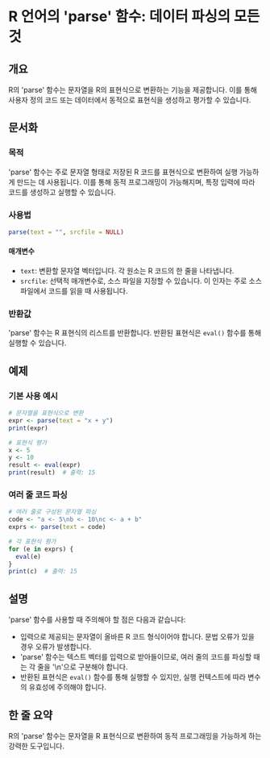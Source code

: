 <!--
Meta Description: # R 언어의 'parse' 함수: 데이터 파싱의 모든 것 ## 개요 R의 'parse' 함수는 문자열을 R의 표현식으로 변환하는 기능을 제공합니다. 이를 통해 사용자 정의 코드 또는 데이터에서 동적으로 표현식을 생성하고 평가할 수 있습니다. ## 문서화 ### 목적 ...
Meta Keywords: parse, 함수는, 표현식으로, 있습니다, 코드를
-->

# R 언어의 'parse' 함수: 데이터 파싱의 모든 것

## 개요
R의 'parse' 함수는 문자열을 R의 표현식으로 변환하는 기능을 제공합니다. 이를 통해 사용자 정의 코드 또는 데이터에서 동적으로 표현식을 생성하고 평가할 수 있습니다.

## 문서화

### 목적
'parse' 함수는 주로 문자열 형태로 저장된 R 코드를 표현식으로 변환하여 실행 가능하게 만드는 데 사용됩니다. 이를 통해 동적 프로그래밍이 가능해지며, 특정 입력에 따라 코드를 생성하고 실행할 수 있습니다.

### 사용법
```R
parse(text = "", srcfile = NULL)
```

#### 매개변수
- `text`: 변환할 문자열 벡터입니다. 각 원소는 R 코드의 한 줄을 나타냅니다.
- `srcfile`: 선택적 매개변수로, 소스 파일을 지정할 수 있습니다. 이 인자는 주로 소스 파일에서 코드를 읽을 때 사용됩니다.

### 반환값
'parse' 함수는 R 표현식의 리스트를 반환합니다. 반환된 표현식은 `eval()` 함수를 통해 실행할 수 있습니다.

## 예제

### 기본 사용 예시
```R
# 문자열을 표현식으로 변환
expr <- parse(text = "x + y")
print(expr)

# 표현식 평가
x <- 5
y <- 10
result <- eval(expr)
print(result)  # 출력: 15
```

### 여러 줄 코드 파싱
```R
# 여러 줄로 구성된 문자열 파싱
code <- "a <- 5\nb <- 10\nc <- a + b"
exprs <- parse(text = code)

# 각 표현식 평가
for (e in exprs) {
  eval(e)
}
print(c)  # 출력: 15
```

## 설명
'parse' 함수를 사용할 때 주의해야 할 점은 다음과 같습니다:
- 입력으로 제공되는 문자열이 올바른 R 코드 형식이어야 합니다. 문법 오류가 있을 경우 오류가 발생합니다.
- 'parse' 함수는 텍스트 벡터를 입력으로 받아들이므로, 여러 줄의 코드를 파싱할 때는 각 줄을 '\n'으로 구분해야 합니다.
- 반환된 표현식은 `eval()` 함수를 통해 실행할 수 있지만, 실행 컨텍스트에 따라 변수의 유효성에 주의해야 합니다.

## 한 줄 요약
R의 'parse' 함수는 문자열을 R 표현식으로 변환하여 동적 프로그래밍을 가능하게 하는 강력한 도구입니다.